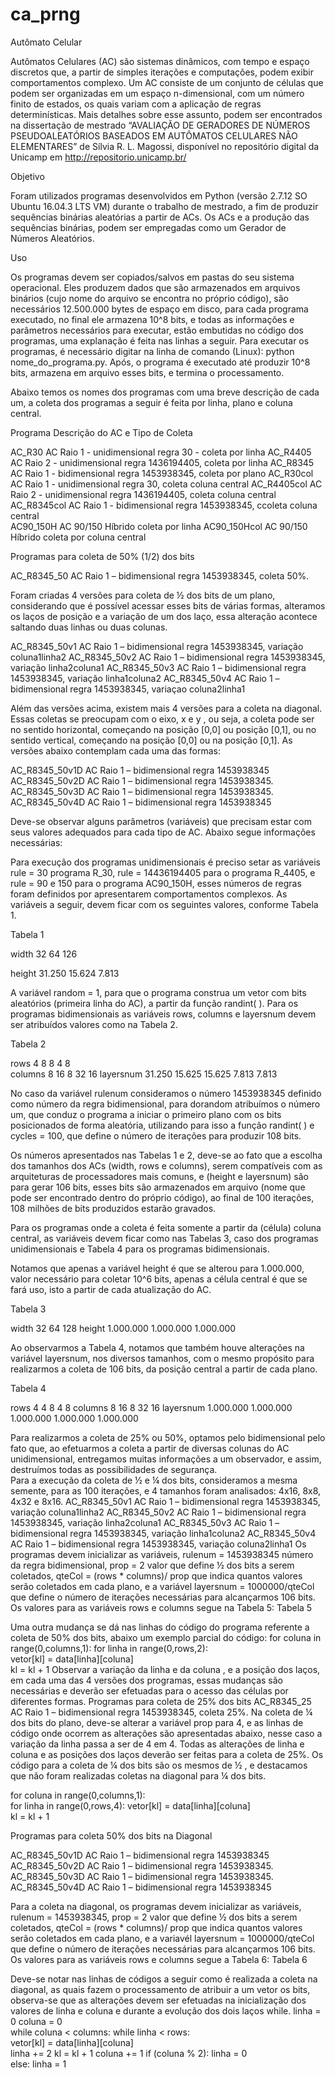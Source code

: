 # ca_prng

Autômato Celular

Autômatos Celulares (AC) são sistemas dinâmicos, com tempo e espaço discretos que, a partir de simples iterações e computações, podem exibir comportamentos complexo.
Um AC consiste de um conjunto de células que podem ser organizadas em um espaço n-dimensional, com um número finito de estados, os quais variam com a aplicação de regras determinísticas.
Mais detalhes sobre esse assunto, podem ser encontrados na dissertação de mestrado “AVALIAÇÃO DE GERADORES DE NÚMEROS PSEUDOALEATÓRIOS BASEADOS EM AUTÔMATOS CELULARES NÃO ELEMENTARES”  de Sílvia R. L. Magossi, disponível no repositório digital da Unicamp em http://repositorio.unicamp.br/

Objetivo

Foram utilizados programas desenvolvidos em Python (versão 2.7.12 SO Ubuntu 16.04.3 LTS VM) durante o trabalho de mestrado, a fim de produzir sequências binárias aleatórias a partir de ACs. Os ACs e a produção das sequências binárias, podem ser empregadas como um Gerador de Números Aleatórios.

Uso

Os programas devem ser copiados/salvos em pastas do seu sistema operacional. Eles produzem dados que são armazenados em arquivos binários (cujo nome do arquivo se encontra no próprio código), são necessários 12.500.000 bytes de espaço em disco, para cada programa executado, no final ele armazena 10^8 bits, e todas as informações e parâmetros necessários para executar, estão embutidas no código dos programas, uma explanação é feita nas linhas a seguir.
Para executar os programas, é necessário digitar na linha de comando (Linux): python nome_do_programa.py. Após, o programa é executado até produzir 10^8 bits, armazena em arquivo esses bits, e termina o processamento.

Abaixo temos os nomes dos programas com uma breve descrição de cada um, a coleta dos programas a seguir é feita por linha, plano e coluna central.

Programa	Descrição do AC e Tipo de Coleta

AC_R30	         AC Raio 1 - unidimensional regra 30 - coleta por linha
AC_R4405	       AC Raio 2 - unidimensional regra 1436194405, coleta por linha
AC_R8345	       AC Raio 1 - bidimensional regra 1453938345, coleta por plano
AC_R30col	       AC Raio 1 - unidimensional regra 30, coleta coluna central
AC_R4405col 	   AC Raio 2 - unidimensional regra 1436194405, coleta coluna central    
AC_R8345col 	   AC Raio 1 - bidimensional regra 1453938345, ccoleta coluna central  
AC90_150H	       AC 90/150 Híbrido coleta por linha
AC90_150Hcol     AC 90/150 Híbrido coleta por coluna central	

Programas para coleta de 50% (1/2) dos bits

AC_R8345_50	AC Raio 1 – bidimensional regra 1453938345, coleta 50%. 

Foram criadas 4 versões para coleta de ½ dos bits de um plano, considerando que é possível acessar esses bits de várias formas, alteramos os laços de posição e a variação de um dos laço, essa alteração acontece saltando duas linhas ou duas colunas.

AC_R8345_50v1	       AC Raio 1 – bidimensional regra 1453938345, variação coluna1linha2
AC_R8345_50v2	       AC Raio 1 – bidimensional regra 1453938345, variação linha2coluna1
AC_R8345_50v3	       AC Raio 1 – bidimensional regra 1453938345, variação linha1coluna2
AC_R8345_50v4	       AC Raio 1 – bidimensional regra 1453938345, variaçao coluna2linha1

Além das versões acima, existem mais 4 versões para a coleta na diagonal. Essas coletas se preocupam com o eixo, x e y , ou seja, a coleta pode ser no sentido horizontal, começando na posição [0,0] ou posição [0,1], ou no sentido vertical, começando na posição [0,0] ou na posição [0,1]. As versões abaixo contemplam cada uma das formas:

AC_R8345_50v1D       AC Raio 1 – bidimensional regra 1453938345
AC_R8345_50v2D	AC Raio 1 – bidimensional regra 1453938345.
AC_R8345_50v3D	AC Raio 1 – bidimensional regra 1453938345.
AC_R8345_50v4D	AC Raio 1 – bidimensional regra 1453938345

Deve-se observar alguns parâmetros (variáveis) que precisam estar com seus valores adequados para cada tipo de AC. Abaixo segue informações necessárias:

Para execução dos programas unidimensionais é preciso setar as variáveis rule = 30 programa R_30, rule = 14436194405 para o programa R_4405, e rule = 90 e 150 para o programa AC90_150H, esses números de regras foram definidos por apresentarem comportamentos complexos. As variáveis a seguir, devem ficar com os seguintes valores, conforme Tabela 1.

Tabela 1

width     32      64     126

height  31.250  15.624  7.813  

A variável random = 1, para que o programa construa um vetor com bits aleatórios (primeira linha do AC), a partir da função randint( ).
Para os programas bidimensionais as variáveis rows, columns e layersnum devem ser atribuídos valores como na Tabela 2.

Tabela 2

rows             4        8        8        4      8                 
columns          8       16        8       32     16
layersnum     31.250   15.625   15.625   7.813   7.813 

No caso da variável rulenum consideramos o número 1453938345 definido como número da regra bidimensional, para dorandom atribuímos o número um, que conduz o programa a iniciar o primeiro plano com os bits posicionados de forma aleatória, utilizando para isso a função randint( ) e cycles = 100, que define o número de iterações para produzir 108 bits.

Os números apresentados nas Tabelas 1 e 2, deve-se ao fato que a escolha dos tamanhos dos ACs (width, rows e columns), serem compatíveis com as arquiteturas de processadores mais comuns, e (height e layersnum) são para gerar 106 bits, esses bits são armazenados em arquivo (nome que pode ser encontrado dentro do próprio código), ao final de 100 iterações, 108 milhões de bits produzidos estarão gravados.

Para os programas onde a coleta é feita somente a partir da (célula) coluna central, as variáveis devem ficar como nas Tabelas 3, caso dos programas unidimensionais e Tabela 4 para os programas bidimensionais.

Notamos que apenas a variável height é que se alterou para 1.000.000, valor necessário para coletar 10^6 bits, apenas a célula central é que se fará uso, isto a partir de cada atualização do AC.

Tabela 3

width   32           64            128
height  1.000.000    1.000.000     1.000.000

Ao observarmos a Tabela 4, notamos que também houve alterações na variável layersnum, nos diversos tamanhos,  com o mesmo propósito para realizarmos a coleta de 106 bits, da posição central a partir de cada plano.  

Tabela 4

rows          4              4            8          4          8
columns       8             16            8         32         16
layersnum   1.000.000   1.000.000   1.000.000   1.000.000   1.000.000

Para realizarmos a coleta de 25% ou 50%, optamos pelo bidimensional pelo fato que, ao efetuarmos a coleta a partir de diversas colunas do AC unidimensional, entregamos muitas informações a um observador, e assim, destruímos todas as possibilidades de segurança.  
Para a execução da coleta de ½ e ¼ dos bits, consideramos a mesma semente, para as 100 iterações,  e 4 tamanhos foram analisados: 4x16, 8x8, 4x32 e 8x16.
AC_R8345_50v1	AC Raio 1 – bidimensional regra 1453938345, variação coluna1linha2
AC_R8345_50v2	AC Raio 1 – bidimensional regra 1453938345, variação linha2coluna1
AC_R8345_50v3	AC Raio 1 – bidimensional regra 1453938345, variação linha1coluna2
AC_R8345_50v4	AC Raio 1 – bidimensional regra 1453938345, variação coluna2linha1
Os programas devem inicializar as variáveis, rulenum = 1453938345 número da regra bidimensional, prop = 2 valor que define ½ dos bits a serem coletados, qteCol = (rows * columns)/ prop que indica quantos valores serão coletados em cada plano, e a variável layersnum = 1000000/qteCol que define o número de iterações necessárias para alcançarmos 106 bits. Os valores para as variáveis rows e columns segue na Tabela 5:
Tabela 5

Uma outra mudança se dá nas linhas do código do programa referente a coleta de 50% dos bits, abaixo um exemplo parcial do código:
       for coluna in range(0,columns,1):
       	for linha in range(0,rows,2):        	
           	vetor[kl] = data[linha][coluna]       	
           	kl = kl + 1
Observar a variação da linha e da coluna , e a posição dos laços, em cada uma das 4 versões dos programas, essas mudanças são necessárias e deverão ser efetuadas para o acesso das células por diferentes formas.
Programas para coleta de 25% dos bits
AC_R8345_25	AC Raio 1 – bidimensional regra 1453938345, coleta 25%.
Na coleta de ¼ dos bits do plano, deve-se alterar a variável prop para 4, e as linhas de código onde ocorrem as alterações são apresentadas abaixo, nesse caso a variação da linha passa a ser de 4 em 4. 
Todas as alterações de linha e coluna e as posições dos laços deverão ser feitas para a coleta de 25%. Os código para a coleta de ¼ dos bits são os mesmos de ½ , e destacamos que não foram realizadas coletas na diagonal para ¼ dos bits.
  
  for coluna in range(0,columns,1):            
     for linha in range(0,rows,4):
   	          vetor[kl] = data[linha][coluna]             	          
              kl = kl + 1
 
Programas para coleta 50% dos bits na Diagonal

AC_R8345_50v1D		AC Raio 1 – bidimensional regra 1453938345
AC_R8345_50v2D		AC Raio 1 – bidimensional regra 1453938345.
AC_R8345_50v3D		AC Raio 1 – bidimensional regra 1453938345.
AC_R8345_50v4D	AC Raio 1 – bidimensional regra 1453938345

Para a coleta na diagonal, os programas devem inicializar as variáveis, rulenum = 1453938345, prop = 2 valor que define ½ dos bits a serem coletados, qteCol = (rows * columns)/ prop  que indica quantos valores serão coletados em cada plano, e a variavél layersnum = 1000000/qteCol que define o número de iterações necessárias para alcançarmos 106 bits. Os valores para as variáveis rows e columns segue a Tabela 6:
Tabela 6

Deve-se notar nas linhas de códigos a seguir como é realizada a coleta na diagonal, as quais fazem o processamento de atribuir a um vetor os bits, observa-se que as alterações devem ser efetuadas na inicialização dos valores de linha e coluna e durante a evolução dos dois laços while. 
linha = 0
        	coluna = 0          	
        	while coluna < columns: 
           	while linha < rows:         	
              		vetor[kl] = data[linha][coluna]  	
              		linha += 2
              	kl = kl + 1
           	coluna += 1
           	if (coluna % 2):
              		linha = 0              	
           	else:
              		linha = 1              
